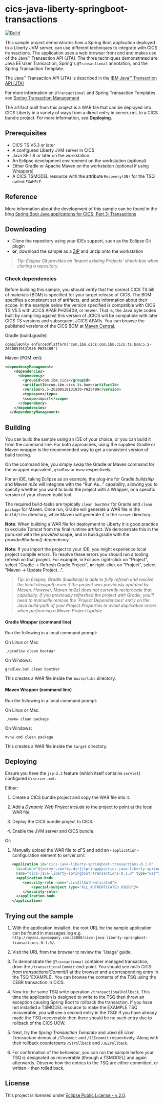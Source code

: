 # cics-java-liberty-springboot-transactions
[![Build](https://github.com/SoftlySplinter/cics-java-liberty-springboot-transactions/actions/workflows/java.yaml/badge.svg)](https://github.com/SoftlySplinter/cics-java-liberty-springboot-transactions/actions/workflows/java.yaml)

This sample project demonstrates how a Spring Boot application deployed to a Liberty JVM server, can use different techniques to integrate with CICS transactions. The application uses a web browser front end and makes use of the Java™ Transaction API (JTA). The three techniques demonstrated are: Java EE User Transaction, Spring's `@Transactional` annotation, and the Spring Transaction Template. 

The Java™ Transaction API (JTA) is described in the [IBM Java™ Transaction API (JTA)](https://www.ibm.com/support/knowledgecenter/en/SSGMCP_5.4.0/applications/developing/java/dfhpj2_jta.html)

For more information on `@Transactional` and Spring Transaction Templates see [Spring Transaction Management](https://docs.spring.io/spring/docs/4.2.x/spring-framework-reference/html/transaction.html)

The artifact built from this project is a WAR file that can be deployed into CICS Liberty in a variety of ways from a direct <application> entry in server.xml, to a CICS bundle project. For more information, see **Deploying**.

## Prerequisites

- CICS TS V5.3 or later
- A configured Liberty JVM server in CICS
- Java SE 1.8 or later on the workstation
- An Eclipse development environment on the workstation (optional)
- Either Gradle or Apache Maven on the workstation (optional if using Wrappers)
- A CICS TSMODEL resource with the attribute `Recovery(ON)` for the TSQ called `EXAMPLE`.

## Reference

More information about the development of this sample can be found in the blog [Spring Boot Java applications for CICS, Part 3: Transactions](https://developer.ibm.com/tutorials/spring-boot-java-applications-for-cics-part-3-transactions/)

## Downloading

- Clone the repository using your IDEs support, such as the Eclipse Git plugin
- **or**, download the sample as a [ZIP](https://github.com/cicsdev/cics-java-liberty-springboot-transactions/archive/main.zip) and unzip onto the workstation

>*Tip: Eclipse Git provides an 'Import existing Projects' check-box when cloning a repository.*

### Check dependencies
 
Before building this sample, you should verify that the correct CICS TS bill of materials (BOM) is specified for your target release of CICS. The BOM specifies a consistent set of artifacts, and adds information about their scope. In the example below the version specified is compatible with CICS TS V5.5 with JCICS APAR PH25409, or newer. That is, the Java byte codes built by compiling against this version of JCICS will be compatible with later CICS TS versions and subsequent JCICS APARs. 
You can browse the published versions of the CICS BOM at [Maven Central.](https://mvnrepository.com/artifact/com.ibm.cics/com.ibm.cics.ts.bom)
 
Gradle (build.gradle): 

`compileOnly enforcedPlatform("com.ibm.cics:com.ibm.cics.ts.bom:5.5-20200519131930-PH25409")`

Maven (POM.xml):

```xml	
<dependencyManagement>
    <dependencies>
      <dependency>
        <groupId>com.ibm.cics</groupId>
        <artifactId>com.ibm.cics.ts.bom</artifactId>
        <version>5.5-20200519131930-PH25409</version>
        <type>pom</type>
        <scope>import</scope>
      </dependency>
    </dependencies>
  </dependencyManagement>
  ```

  
## Building 

You can build the sample using an IDE of your choice, or you can build it from the command line. For both approaches, using the supplied Gradle or Maven wrapper is the recommended way to get a consistent version of build tooling. 

On the command line, you simply swap the Gradle or Maven command for the wrapper equivalent, `gradlew` or `mvnw` respectively.
  
For an IDE, taking Eclipse as an example, the plug-ins for Gradle *buildship* and Maven *m2e* will integrate with the "Run As..." capability, allowing you to specify whether you want to build the project with a Wrapper, or a specific version of your chosen build tool.

The required build-tasks are typically `clean bootWar` for Gradle and `clean package` for Maven. Once run, Gradle will generate a WAR file in the `build/libs` directory, while Maven will generate it in the `target` directory.

**Note:** When building a WAR file for deployment to Liberty it is good practice to exclude Tomcat from the final runtime artifact. We demonstrate this in the pom.xml with the *provided* scope, and in build.gradle with the *providedRuntime()* dependency.

**Note:** If you import the project to your IDE, you might experience local project compile errors. To resolve these errors you should run a tooling refresh on that project. For example, in Eclipse: right-click on "Project", select "Gradle -> Refresh Gradle Project", **or** right-click on "Project", select "Maven -> Update Project...".

>Tip: *In Eclipse, Gradle (buildship) is able to fully refresh and resolve the local classpath even if the project was previously updated by Maven. However, Maven (m2e) does not currently reciprocate that capability. If you previously refreshed the project with Gradle, you'll need to manually remove the 'Project Dependencies' entry on the Java build-path of your Project Properties to avoid duplication errors when performing a Maven Project Update.*  

#### Gradle Wrapper (command line)

Run the following in a local command prompt:

On Linux or Mac:

```shell
./gradlew clean bootWar
```
On Windows:

```shell
gradlew.bat clean bootWar
```

This creates a WAR file inside the `build/libs` directory.

#### Maven Wrapper (command line)


Run the following in a local command prompt:

On Linux or Mac:

```shell
./mvnw clean package
```

On Windows:

```shell
mvnw.cmd clean package
```

This creates a WAR file inside the `target` directory.

## Deploying

Ensure you have the `jsp-2.3` feature (which itself contains `servlet`) configured in `server.xml`:

Either:    
1. Create a CICS bundle project and copy the WAR file into it.

2. Add a *Dynamic Web Project include* to the project to point at the local WAR file.

3. Deploy the CICS bundle project to CICS.

4. Enable the JVM server and CICS bundle.

Or:
1. Manually upload the WAR file to zFS and add an `<application>` configuration element to server.xml:

```xml
   <application id="cics-java-liberty-springboot-transactions-0.1.0"  
     location="${server.config.dir}/springapps/cics-java-liberty-springboot-transactions-0.1.0.war"  
     name="cics-java-liberty-springboot-transactions-0.1.0" type="war">
     <application-bnd>
        <security-role name="cicsAllAuthenticated">
            <special-subject type="ALL_AUTHENTICATED_USERS"/>
        </security-role>
     </application-bnd>  
   </application>
```

    
## Trying out the sample

1. With the application installed, the root URL for the sample application can be found in messages.log e.g. `http://myzos.mycompany.com:32000/cics-java-liberty-springboot-transactions-0.1.0/`.

2. Visit the URL from the browser to review the 'Usage' guide.

3. To demonstrate the `@Transactional` container managed transaction, drive the `/transactionalCommit` end-point. You should see *hello CICS from transactionalCommit()* at the browser and a corresponding entry in the TSQ 'EXAMPLE'. You can browse the contents of the TSQ using the CEBR transaction in CICS.

4. Now try the same TSQ write operation `/transactionalRollback`. This time the application is designed to write to the TSQ then throw an exception causing Spring Boot to rollback the transaction. If you have not installed a TSMODEL resource to make the EXAMPLE TSQ recoverable, you will see a second entry in the TSQ! If you have already made the TSQ recoverable then there should be no such entry due to rollback of the CICS UOW.

5. Next, try the *Spring Transaction Template* and *Java EE User Transaction* demos at `/STcommit` and `/JEEcommit` respectively. Along with their rollback counterparts `/STrollback` and `/JEErollback`. 

6. For confirmation of the behaviour, you can run the sample before your TSQ is designated as recoverable (through a TSMODEL) and again afterwards. Observe how the entries to the TSQ are either committed, or written - then rolled back.



## License
This project is licensed under [Eclipse Public License - v 2.0](LICENSE). 


